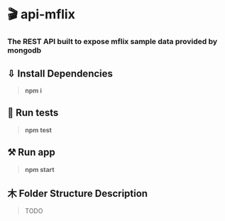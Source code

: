 # 🎬 api-mflix 
### The REST API built to expose mflix sample data provided by mongodb 
## ⇩ Install Dependencies 
> **npm i**

## 🎯 Run tests 
> **npm test** 

## ⚒️ Run app 
> **npm start** 

## ⽊ Folder Structure Description 
> TODO
